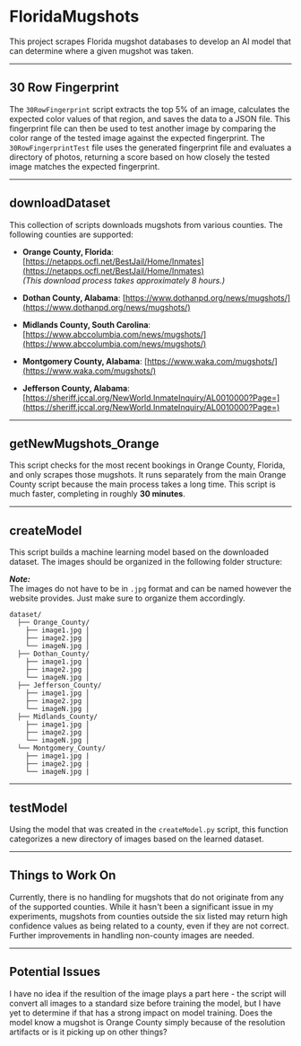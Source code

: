 # FloridaMugshots

This project scrapes Florida mugshot databases to develop an AI model that can determine where a given mugshot was taken.

---

## 30 Row Fingerprint

The `30RowFingerprint` script extracts the top 5% of an image, calculates the expected color values of that region, and saves the data to a JSON file. This fingerprint file can then be used to test another image by comparing the color range of the tested image against the expected fingerprint. The `30RowFingerprintTest` file uses the generated fingerprint file and evaluates a directory of photos, returning a score based on how closely the tested image matches the expected fingerprint.

---

## downloadDataset

This collection of scripts downloads mugshots from various counties. The following counties are supported:

- **Orange County, Florida**: [https://netapps.ocfl.net/BestJail/Home/Inmates](https://netapps.ocfl.net/BestJail/Home/Inmates)  
  _(This download process takes approximately 8 hours.)_

- **Dothan County, Alabama**: [https://www.dothanpd.org/news/mugshots/](https://www.dothanpd.org/news/mugshots/)

- **Midlands County, South Carolina**: [https://www.abccolumbia.com/news/mugshots/](https://www.abccolumbia.com/news/mugshots/)

- **Montgomery County, Alabama**: [https://www.waka.com/mugshots/](https://www.waka.com/mugshots/)

- **Jefferson County, Alabama**: [https://sheriff.jccal.org/NewWorld.InmateInquiry/AL0010000?Page=](https://sheriff.jccal.org/NewWorld.InmateInquiry/AL0010000?Page=)

---

## getNewMugshots_Orange

This script checks for the most recent bookings in Orange County, Florida, and only scrapes those mugshots. It runs separately from the main Orange County script because the main process takes a long time. This script is much faster, completing in roughly **30 minutes**.

---

## createModel

This script builds a machine learning model based on the downloaded dataset. The images should be organized in the following folder structure:  

**_Note:_**  
The images do not have to be in `.jpg` format and can be named however the website provides. Just make sure to organize them accordingly.

```
dataset/
  ├── Orange_County/ 
    ├── image1.jpg │
    ├── image2.jpg │
    └── imageN.jpg │
  ├── Dothan_County/ 
    ├── image1.jpg │
    ├── image2.jpg │
    └── imageN.jpg │
  ├── Jefferson_County/ 
    ├── image1.jpg │
    ├── image2.jpg │
    └── imageN.jpg │
  ├── Midlands_County/ 
    ├── image1.jpg │
    ├── image2.jpg │
    └── imageN.jpg │
  └── Montgomery_County/
    ├── image1.jpg |
    ├── image2.jpg |
    └── imageN.jpg |
```

---

## testModel

Using the model that was created in the `createModel.py` script, this function categorizes a new directory of images based on the learned dataset.

---

## Things to Work On

Currently, there is no handling for mugshots that do not originate from any of the supported counties. While it hasn't been a significant issue in my experiments, mugshots from counties outside the six listed may return high confidence values as being related to a county, even if they are not correct. Further improvements in handling non-county images are needed.

---

## Potential Issues

I have no idea if the resultion of the image plays a part here - the script will convert all images to a standard size before training the model, but I have yet to determine if that has a strong impact on model training. Does the model know a mugshot is Orange County simply because of the resolution artifacts or is it picking up on other things?
